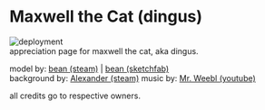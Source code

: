 # Maxwell the Cat (dingus)  

![deployment](https://github.com/r3dacted42/maxwell/workflows/CI/CD/badge.svg)  
appreciation page for maxwell the cat, aka dingus.  

model by: [bean (steam)](https://steamcommunity.com/sharedfiles/filedetails/?id=2874462324) | [bean (sketchfab)](https://sketchfab.com/3d-models/maxwell-the-cat-dingus-2ca7f3c1957847d6a145fc35de9046b0)  
background by: [Alexander (steam)](https://steamcommunity.com/sharedfiles/filedetails/?id=2475844874)
music by: [Mr. Weebl (youtube)](https://youtu.be/3W-EkANZX8g)  

all credits go to respective owners.
